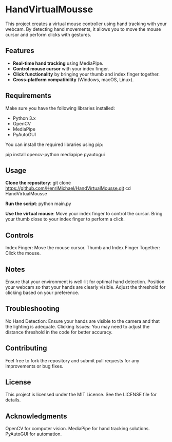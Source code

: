 # HandVirtualMousse
This project creates a virtual mouse controller using hand tracking with your webcam. By detecting hand movements, it allows you to move the mouse cursor and perform clicks with gestures.

## Features

- **Real-time hand tracking** using MediaPipe.
- **Control mouse cursor** with your index finger.
- **Click functionality** by bringing your thumb and index finger together.
- **Cross-platform compatibility** (Windows, macOS, Linux).

## Requirements

Make sure you have the following libraries installed:

- Python 3.x
- OpenCV
- MediaPipe
- PyAutoGUI

You can install the required libraries using pip:

pip install opencv-python mediapipe pyautogui

## Usage
**Clone the repository**:
git clone https://github.com/HenriMichael/HandVirtualMousse.git
cd HandVirtualMousse

**Run the script**:
python main.py

**Use the virtual mouse**:
Move your index finger to control the cursor.
Bring your thumb close to your index finger to perform a click.

## Controls
Index Finger: Move the mouse cursor.
Thumb and Index Finger Together: Click the mouse.

## Notes
Ensure that your environment is well-lit for optimal hand detection.
Position your webcam so that your hands are clearly visible.
Adjust the threshold for clicking based on your preference.

## Troubleshooting
No Hand Detection: Ensure your hands are visible to the camera and that the lighting is adequate.
Clicking Issues: You may need to adjust the distance threshold in the code for better accuracy.

## Contributing
Feel free to fork the repository and submit pull requests for any improvements or bug fixes.

## License
This project is licensed under the MIT License. See the LICENSE file for details.

## Acknowledgments
OpenCV for computer vision.
MediaPipe for hand tracking solutions.
PyAutoGUI for automation.
